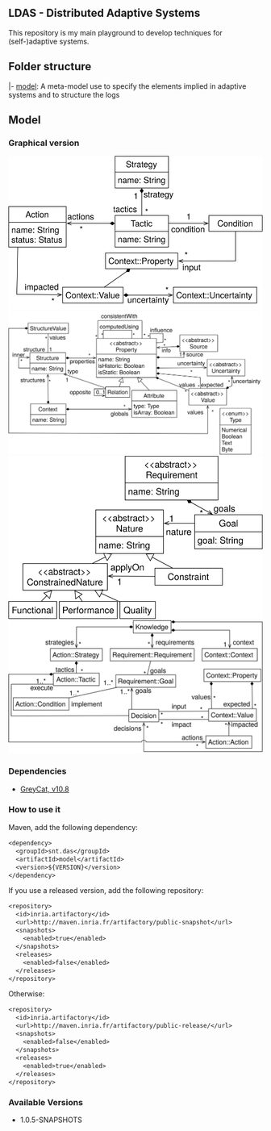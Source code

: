 LDAS - Distributed Adaptive Systems
-----------------------------------

This repository is my main playground to develop techniques for (self-)adaptive systems.

## Folder structure

|- [model](model): A meta-model use to specify the elements implied in adaptive systems and to structure the logs

## Model

### Graphical version

![](img/action-mm.svg)
![](img/context-mm.svg)
![](img/requirement-mm.svg)
![](img/knowledge-mm.svg)

### Dependencies

- [GreyCat, v10.8](https://github.com/datathings/greycat)

### How to use it

Maven, add the following dependency:

```
<dependency>
  <groupId>snt.das</groupId>
  <artifactId>model</artifactId>
  <version>${VERSION}</version>
</dependency>
```

If you use a released version, add the following repository:
```
<repository>
  <id>inria.artifactory</id>
  <url>http://maven.inria.fr/artifactory/public-snapshot</url>
  <snapshots>
    <enabled>true</enabled>
  </snapshots>
  <releases>
    <enabled>false</enabled>
  </releases>
</repository>
```

Otherwise:
```
<repository>
  <id>inria.artifactory</id>
  <url>http://maven.inria.fr/artifactory/public-release/</url>
  <snapshots>
    <enabled>false</enabled>
  </snapshots>
  <releases>
    <enabled>true</enabled>
  </releases>
</repository>
```

### Available Versions

- 1.0.5-SNAPSHOTS